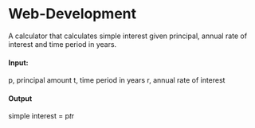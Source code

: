 # Web-Development

A calculator that calculates simple interest given principal, annual rate of interest and time period in years.
#### Input:
   p, principal amount
   t, time period in years
   r, annual rate of interest
#### Output
   simple interest = p*t*r
